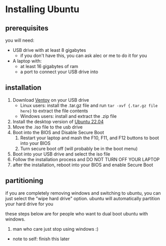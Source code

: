 # Installing Ubuntu
## prerequisites
you will need:

- USB drive with at least 8 gigabytes
  - if you don't have this, you can ask alec or me to do it for you
- A laptop with:
	- at least 16 gigabytes of ram
	- a port to connect your USB drive into

## installation
1. Download [Ventoy](https://www.ventoy.net/en/download.html) on your USB drive
	- Linux users: install the .tar.gz file and run `tar -xvf {.tar.gz file here}` to extract the file contents
	- Windows users: install and extract the .zip file
2. Install the desktop version of [Ubuntu 22.04](https://releases.ubuntu.com/jammy/)
3. Move the .iso file to the usb drive
4. Boot into the BIOS and Disable Secure Boot
	1.  Restart your laptop and mash the F10, F11, and F12 buttons to boot into your BIOS
	2. Turn secure boot off (will probably be in the boot menu)
5. Boot into your USB drive and select the iso file
6. Follow the installation process and DO NOT TURN OFF YOUR LAPTOP
7. after the installation, reboot into your BIOS and enable Secure Boot

## partitioning
if you are completely removing windows and switching to ubuntu, you can just select the "wipe hard drive" option. ubuntu will automatically partition your hard drive for you

these steps below are for people who want to dual boot ubuntu with windows.

1. man who care just stop using windows :)
* note to self: finish this later
